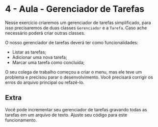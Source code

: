 # 4 - Aula - Gerenciador de Tarefas

Nesse exercício criaremos um gerenciador de tarefas simplificado, para isso precisaremos de duas classes `Gerenciador` e a `Tarefa`. Caso ache necessário poderá criar outras classes.

O nosso gerenciador de tarefas deverá ter como funcionalidades:
- Listar as tarefas;
- Adicionar uma nova tarefa;
- Marcar uma tarefa como concluída;

O seu colega de trabalho começou a criar o menu, mas ele teve um problema e precisou parar o desenvolvimento.
Você precisará corrigir os erros do arquivo principal ou refazê-lo.

## Extra

Você pode incrementar seu gerenciador de tarefas gravando todas as tarefas em um arquivo de texto. Ajuste seu código para este funcionamento.
